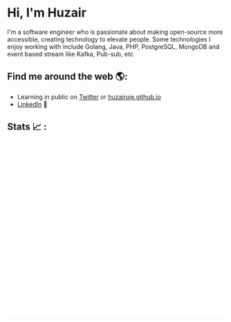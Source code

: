 # Hi, I'm Huzair

I'm a software engineer who is passionate about making open-source more accessible, creating technology to elevate people. Some technologies I enjoy working with include Golang, Java, PHP, PostgreSQL, MongoDB and event based stream like Kafka, Pub-sub, etc


## Find me around the web 🌎:
- Learning in public on <a href="https://twitter.com/HuzairUje">Twitter</a> or <a href="https://huzairuje.github.io/">huzairuje.github.io</a> 
- <a href="https://www.linkedin.com/in/muhammadhuzair-327479b2/">LinkedIn</a> 💼

## Stats 📈 :

![Metrics](https://github.com/huzairuje/huzairuje/blob/master/github-metrics.svg)
